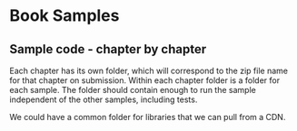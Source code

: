 Book Samples
=======

## Sample code - chapter by chapter

Each chapter has its own folder, which will correspond to the zip file name for that chapter on submission.
Within each chapter folder is a folder for each sample.  The folder should contain enough to run the sample independent of the other samples, including tests.

We could have a common folder for libraries that we can pull from a CDN.
